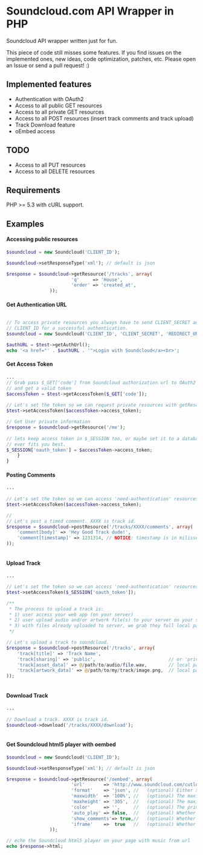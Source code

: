 # Soundcloud.com API Wrapper in PHP
Soundcloud API wrapper written just for fun.

This piece of code still misses some features.
If you find issues on the implemented ones, new ideas, code optimization, patches, etc. 
Please open an Issue or send a pull request! :) 

## Implemented features 

* Authentication with OAuth2
* Access to all public GET resources
* Access to all private GET resources
* Access to all POST resources (insert track comments and track upload)
* Track Download feature
* oEmbed access

## TODO

* Access to all PUT resources
* Access to all DELETE resources

## Requirements
PHP >= 5.3 with cURL support.
 
## Examples

#### Accessing public resources
```php
$soundcloud = new Soundcloud('CLIENT_ID');

$soundcloud->setResponseType('xml'); // default is json

$response = $soundcloud->getResource('/tracks', array(
                        'q'     => 'House',
                        'order' => 'created_at',
                ));
```

#### Get Authentication URL
```php

// To access private resources you always have to send CLIENT_SECRET and REDIRECT_URI with your
// CLIENT_ID for a successful authentication.
$soundcloud = new Soundcloud('CLIENT_ID', 'CLIENT_SECRET', 'REDIRECT_URI');

$authURL = $test->getAuthUrl();
echo '<a href="' . $authURL . '">Login with Soundcloud</a><br>'; 
```

#### Get Access Token
```php
...
// Grab pass $_GET['code'] from Soundcloud authorization url to OAuth2 url
// and get a valid token 
$accessToken = $test->getAccessToken($_GET['code']);
    
// Let's set the token so we can request private resources with getResource() method;
$test->setAccessToken($accessToken->access_token);

// Get User private information
$response = $soundcloud->getResource('/me');
        
// lets keep access token in $_SESSION too, or maybe set it to a database table.. what
// ever fits you best.
$_SESSION['oauth_token'] = $accessToken->access_token;
    }
}
```

#### Posting Comments
```php
...
 
// Let's set the token so we can access 'need-authentication' resources with postResource() method.
$test->setAccessToken($accessToken->access_token);

// 
// Let's post a timed comment. XXXX is track id.
$response = $soundcloud->postResource('/tracks/XXXX/comments', array(
    'comment[body]' => 'Hey Good Track dude!',
    'comment[timestamp]' => 1231314, // NOTICE: timestamp is in milisseconds
));
        
```

#### Upload Track
```php
...

// Let's set the token so we can access 'need-authentication' resources with postResource() method.
$test->setAccessToken($_SESSION['oauth_token']);

/**
 * The process to upload a track is: 
 * 1) user access your web app (on your server) 
 * 2) user upload audio and/or artwork file(s) to your server on your server and only then you can invoke this method
 * 3) with files already uploaded to server, we grab they full local path and invoke postResource()
 */

// Let's upload a track to soundcloud. 
$response = $soundcloud->postResource('/tracks', array(
    'track[title]' => 'Track Name',
    'track[sharing]' => 'public',                           // or 'private'
    'track[asset_data]' => @/path/to/audio/file.wav,        // local path on your server
    'track[artwork_data]' => @/path/to/my/track/image.png,  // local path on your server 
));
        
```
#### Download Track
```php
...
 
// Download a track. XXXX is track id.
$soundcloud->download('/tracks/XXXX/download');
        
```

#### Get Soundcloud html5 player with oembed
```php
$soundcloud = new Soundcloud('CLIENT_ID');

$soundcloud->setResponseType('xml'); // default is json

$response = $soundcloud->getResource('/oembed', array(
                        'url'       => 'http://www.soundcloud.com/cutloosemusic',
                        'format'    => 'json', //	(optional) Either xml, json NOTICE: we're already setting response in HTTP HEADER with setResponseType().
                        'maxwidth'  => '100%', //	(optional) The maximum width in px.
                        'maxheight' => '305',  //	(optional) The maximum height in px. The default is 81 for tracks and 305 for all other.
                        'color'     => '',     //	(optional) The primary color of the widget as a hex triplet. (For example: ff0066).
                        'auto_play' => false,  //   (optional) Whether the widget plays on load.
                        'show_comments'=> true,//	(optional) Whether the player displays timed comments.
                        'iframe'    =>  true   //   (optional) Whether the new HTML5 Iframe-based Widget or the old Adobe Flash Widget will be returned.
                ));

// echo the Soundcloud html5 player on your page with music from url
echo $response->html;
```